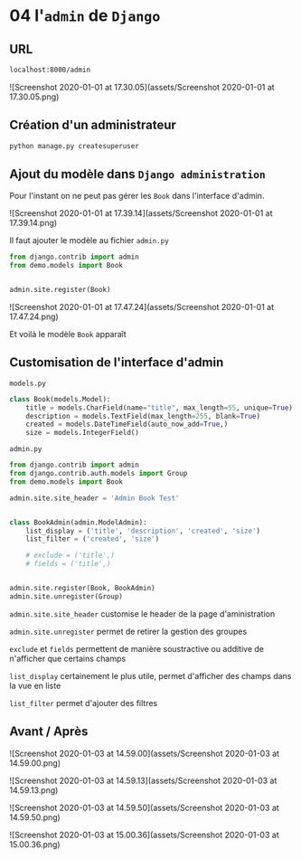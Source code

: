 # 04 l'`admin` de `Django`

## URL

```bash
localhost:8000/admin
```

![Screenshot 2020-01-01 at 17.30.05](assets/Screenshot 2020-01-01 at 17.30.05.png)

## Création d'un administrateur

```bash
python manage.py createsuperuser
```

## Ajout du modèle dans `Django administration`

Pour l'instant on ne peut pas gérer les `Book` dans l'interface d'admin.

![Screenshot 2020-01-01 at 17.39.14](assets/Screenshot 2020-01-01 at 17.39.14.png)

Il faut ajouter le modèle au fichier `admin.py`

```python
from django.contrib import admin
from demo.models import Book


admin.site.register(Book)
```

![Screenshot 2020-01-01 at 17.47.24](assets/Screenshot 2020-01-01 at 17.47.24.png)

Et voilà le modèle `Book` apparaît

## Customisation de l'interface d'admin

`models.py`

```python
class Book(models.Model):
    title = models.CharField(name="title", max_length=55, unique=True)
    description = models.TextField(max_length=255, blank=True)
    created = models.DateTimeField(auto_now_add=True,)
    size = models.IntegerField()
```

`admin.py`

```python
from django.contrib import admin
from django.contrib.auth.models import Group
from demo.models import Book

admin.site.site_header = 'Admin Book Test'


class BookAdmin(admin.ModelAdmin):
    list_display = ('title', 'description', 'created', 'size')
    list_filter = ('created', 'size')

    # exclude = ('title',)
    # fields = ('title',)


admin.site.register(Book, BookAdmin)
admin.site.unregister(Group)
```

`admin.site.site_header` customise le header de la page d'aministration

`admin.site.unregister` permet de retirer la gestion des groupes

`exclude` et `fields` permettent de manière soustractive ou additive de n'afficher que certains champs

`list_display` certainement le plus utile, permet d'afficher des champs dans la vue en liste

`list_filter` permet d'ajouter des filtres

## Avant / Après

![Screenshot 2020-01-03 at 14.59.00](assets/Screenshot 2020-01-03 at 14.59.00.png)

![Screenshot 2020-01-03 at 14.59.13](assets/Screenshot 2020-01-03 at 14.59.13.png)

![Screenshot 2020-01-03 at 14.59.50](assets/Screenshot 2020-01-03 at 14.59.50.png)

![Screenshot 2020-01-03 at 15.00.36](assets/Screenshot 2020-01-03 at 15.00.36.png)